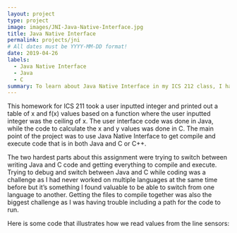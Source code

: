 ```yaml
---
layout: project
type: project
image: images/JNI-Java-Native-Interface.jpg
title: Java Native Interface
permalink: projects/jni
# All dates must be YYYY-MM-DD format!
date: 2019-04-26
labels:
  - Java Native Interface
  - Java
  - C
summary: To learn about Java Native Interface in my ICS 212 class, I had to split the given assignment into Java and C code and then compile the code using Java Native Interface. 
---
```


   This homework for ICS 211 took a user inputted integer and printed out a table of x and f(x) values based on a function where the user inputted integer was the ceiling of x. The user interface code was done in Java, while the code to calculate the x and y values was done in C. The main point of the project was to use Java Native Interface to get compile and execute code that is in both Java and C or C++.

   The two hardest parts about this assignment were trying to switch between writing Java and C code and getting everything to compile and execute. Trying to debug and switch between Java and C while coding was a challenge as I had never worked on multiple languages at the same time before but it’s something I found valuable to be able to switch from one language to another. Getting the files to compile together was also the biggest challenge as I was having trouble including a path for the code to run.

Here is some code that illustrates how we read values from the line sensors:

